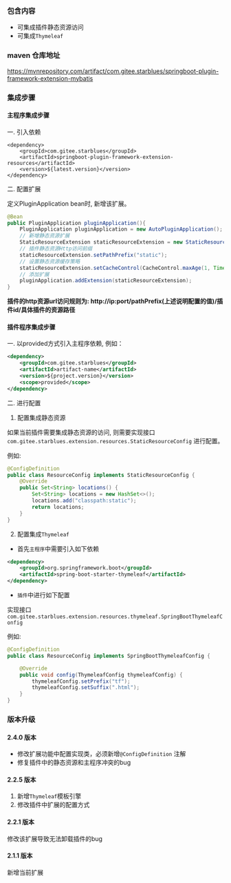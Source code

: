 ### 包含内容
- 可集成插件静态资源访问
- 可集成`Thymeleaf`

### maven 仓库地址

https://mvnrepository.com/artifact/com.gitee.starblues/springboot-plugin-framework-extension-mybatis

### 集成步骤

#### 主程序集成步骤

一. 引入依赖
```xmml
<dependency>
    <groupId>com.gitee.starblues</groupId>
    <artifactId>springboot-plugin-framework-extension-resources</artifactId>
    <version>${latest.version}</version>
</dependency>
```

二. 配置扩展

定义PluginApplication bean时, 新增该扩展。
```java
@Bean
public PluginApplication pluginApplication(){
    PluginApplication pluginApplication = new AutoPluginApplication();
    // 新增静态资源扩展
    StaticResourceExtension staticResourceExtension = new StaticResourceExtension();
    // 插件静态资源Http访问前缀
    staticResourceExtension.setPathPrefix("static");
    // 设置静态资源缓存策略
    staticResourceExtension.setCacheControl(CacheControl.maxAge(1, TimeUnit.HOURS).cachePublic());
    // 添加扩展
    pluginApplication.addExtension(staticResourceExtension);
}
```

**插件的http资源url访问规则为: http://ip:port/pathPrefix(上述说明配置的值)/插件id/具体插件的资源路径**

#### 插件程序集成步骤

一. 以provided方式引入主程序依赖, 例如：
```xml
<dependency>
    <groupId>com.gitee.starblues</groupId>
    <artifactId>artifact-name</artifactId>
    <version>${project.version}</version>
    <scope>provided</scope>
</dependency>
```

二. 进行配置

1. 配置集成静态资源

如果当前插件需要集成静态资源的访问, 则需要实现接口`com.gitee.starblues.extension.resources.StaticResourceConfig` 进行配置。

例如: 
```java
@ConfigDefinition
public class ResourceConfig implements StaticResourceConfig {
    @Override
    public Set<String> locations() {
        Set<String> locations = new HashSet<>();
        locations.add("classpath:static");
        return locations; 
    }
}
```

2. 配置集成`Thymeleaf`

- 首先`主程序`中需要引入如下依赖

```xml
<dependency>
    <groupId>org.springframework.boot</groupId>
    <artifactId>spring-boot-starter-thymeleaf</artifactId>
</dependency>
```
- `插件`中进行如下配置

实现接口 `com.gitee.starblues.extension.resources.thymeleaf.SpringBootThymeleafConfig`

例如:
``` java
@ConfigDefinition
public class ResourceConfig implements SpringBootThymeleafConfig {

    @Override
    public void config(ThymeleafConfig thymeleafConfig) {
        thymeleafConfig.setPrefix("tf");
        thymeleafConfig.setSuffix(".html");
    }
}

```


### 版本升级

#### 2.4.0 版本
- 修改扩展功能中配置实现类，必须新增`@ConfigDefinition` 注解
- 修复插件中的静态资源和主程序冲突的bug

#### 2.2.5 版本
1. 新增`Thymeleaf`模板引擎
2. 修改插件中扩展的配置方式

#### 2.2.1 版本
修改该扩展导致无法卸载插件的bug
    
#### 2.1.1 版本
新增当前扩展


